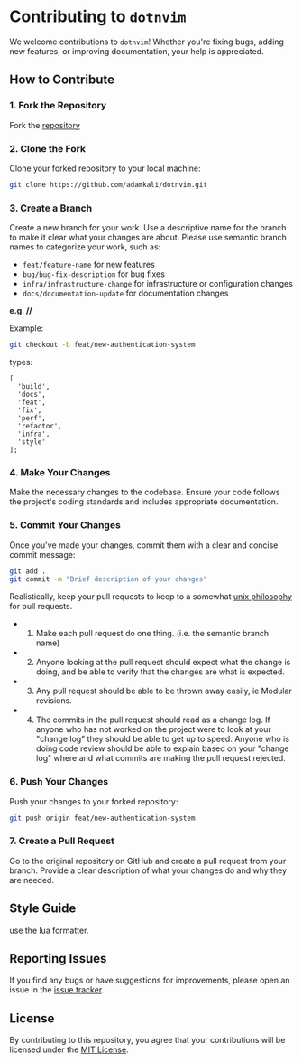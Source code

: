
# Contributing to `dotnvim`

We welcome contributions to `dotnvim`! Whether you're fixing bugs, adding new features, or improving documentation, your help is appreciated.

## How to Contribute

### 1. Fork the Repository

Fork the [repository](https://github.com/adamkali/dotnvim.git) 

### 2. Clone the Fork

Clone your forked repository to your local machine:

```bash
git clone https://github.com/adamkali/dotnvim.git
```

### 3. Create a Branch

Create a new branch for your work. Use a descriptive name for the branch to make it clear what your changes are about. Please use semantic branch names to categorize your work, such as:
- `feat/feature-name` for new features
- `bug/bug-fix-description` for bug fixes
- `infra/infrastructure-change` for infrastructure or configuration changes
- `docs/documentation-update` for documentation changes

**e.g. <type>/<fork name>/<optional issue name>**

Example:

```bash
git checkout -b feat/new-authentication-system
```

types:
```
[
  'build',
  'docs',
  'feat',
  'fix',
  'perf',
  'refactor',
  'infra',
  'style'
];
```

### 4. Make Your Changes

Make the necessary changes to the codebase. Ensure your code follows the project's coding standards and includes appropriate documentation.

### 5. Commit Your Changes

Once you've made your changes, commit them with a clear and concise commit message:

```bash
git add .
git commit -m "Brief description of your changes"
```

Realistically, keep your pull requests to keep to a somewhat [unix philosophy](https://en.wikipedia.org/wiki/Unix_philosophy) for pull requests.
- 1. Make each pull request do one thing. (i.e. the semantic branch name)
- 2. Anyone looking at the pull request should expect what the change is doing, and be able to verify that the changes are what is expected.
- 3. Any pull request should be able to be thrown away easily, ie Modular revisions.
- 4. The commits in the pull request should read as a change log. If anyone who has not worked on the project were to look at your "change log" they should be able to get up to speed. Anyone who is doing code review should be able to explain based on your "change log" where and what commits are making the pull request rejected.

### 6. Push Your Changes

Push your changes to your forked repository:

```bash
git push origin feat/new-authentication-system
```

### 7. Create a Pull Request

Go to the original repository on GitHub and create a pull request from your branch. Provide a clear description of what your changes do and why they are needed.

## Style Guide

use the lua formatter.

## Reporting Issues

If you find any bugs or have suggestions for improvements, please open an issue in the [issue tracker](link-to-issue-tracker).

## License

By contributing to this repository, you agree that your contributions will be licensed under the [MIT License](https://opensource.org/license/MIT).

